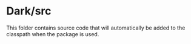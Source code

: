 # Dark/src

This folder contains source code that will automatically be added to the classpath when
the package is used.
